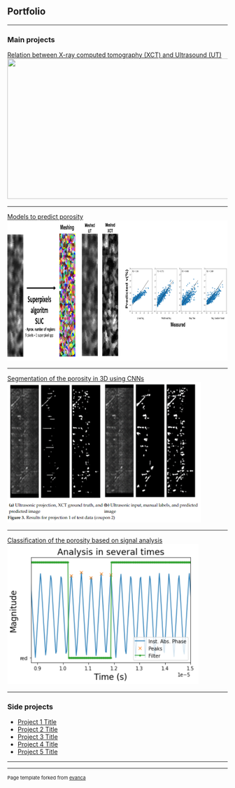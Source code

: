 ## Portfolio

---

### Main projects 

[Relation between X-ray computed tomography (XCT) and Ultrasound (UT)](/P1_Relation_XCT_&_Ultrasonics)
<img src="images/P1_imgs/img_different_window.png?raw=true"
        width="598" 
        height="320"/>

---
[Models to predict porosity](/P2_Models_to_predict_porosity)
<img src="images/P2_imgs/Superpixels.png?raw=true"
        height="320"/>

---
[Segmentation of the porosity in 3D using CNNs](/P3_Segmentation_Porosity_3D)
<img src="images/P3_imgs/Segmentation_results.png?raw=true"
        width="443" 
        height="320"/>

---
[Classification of the porosity based on signal analysis](/P4_Classification_porosity)
<img src="images/P4_imgs/Step_window_peak_analysis.png?raw=true"
        width="437" 
        height="320"/>

---

### Side projects

- [Project 1 Title](http://example.com/)
- [Project 2 Title](http://example.com/)
- [Project 3 Title](http://example.com/)
- [Project 4 Title](http://example.com/)
- [Project 5 Title](http://example.com/)

---




---
<p style="font-size:11px">Page template forked from <a href="https://github.com/evanca/quick-portfolio">evanca</a></p>
<!-- Remove above link if you don't want to attibute -->
